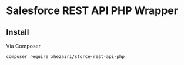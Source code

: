 # Salesforce REST API PHP Wrapper

## Install

Via Composer

``` bash
composer require xhezairi/sforce-rest-api-php
```
